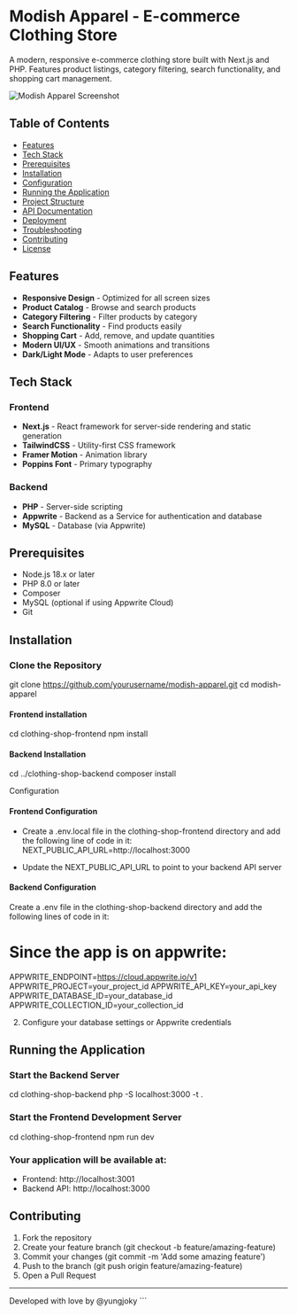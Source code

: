# Modish Apparel - E-commerce Clothing Store

A modern, responsive e-commerce clothing store built with Next.js and PHP. Features product listings, category filtering, search functionality, and shopping cart management.

![Modish Apparel Screenshot](https://i.imgur.com/STHEm10.png)

## Table of Contents

- [Features](#features)
- [Tech Stack](#tech-stack)
- [Prerequisites](#prerequisites)
- [Installation](#installation)
- [Configuration](#configuration)
- [Running the Application](#running-the-application)
- [Project Structure](#project-structure)
- [API Documentation](#api-documentation)
- [Deployment](#deployment)
- [Troubleshooting](#troubleshooting)
- [Contributing](#contributing)
- [License](#license)

## Features

- **Responsive Design** - Optimized for all screen sizes
- **Product Catalog** - Browse and search products
- **Category Filtering** - Filter products by category
- **Search Functionality** - Find products easily
- **Shopping Cart** - Add, remove, and update quantities
- **Modern UI/UX** - Smooth animations and transitions
- **Dark/Light Mode** - Adapts to user preferences

## Tech Stack

### Frontend
- **Next.js** - React framework for server-side rendering and static generation
- **TailwindCSS** - Utility-first CSS framework
- **Framer Motion** - Animation library
- **Poppins Font** - Primary typography

### Backend
- **PHP** - Server-side scripting
- **Appwrite** - Backend as a Service for authentication and database
- **MySQL** - Database (via Appwrite)

## Prerequisites

- Node.js 18.x or later
- PHP 8.0 or later
- Composer
- MySQL (optional if using Appwrite Cloud)
- Git

## Installation

### Clone the Repository

git clone https://github.com/yourusername/modish-apparel.git
cd modish-apparel

#### Frontend installation
cd clothing-shop-frontend
npm install

#### Backend Installation
cd ../clothing-shop-backend
composer install

Configuration
#### Frontend Configuration
- Create a .env.local file in the clothing-shop-frontend directory and add the following line of code in it:
NEXT_PUBLIC_API_URL=http://localhost:3000

- Update the NEXT_PUBLIC_API_URL to point to your backend API server


#### Backend Configuration
Create a .env file in the clothing-shop-backend directory and add the following lines of code in it:

# Since the app is on appwrite: 
APPWRITE_ENDPOINT=https://cloud.appwrite.io/v1
APPWRITE_PROJECT=your_project_id
APPWRITE_API_KEY=your_api_key
APPWRITE_DATABASE_ID=your_database_id
APPWRITE_COLLECTION_ID=your_collection_id

2. Configure your database settings or Appwrite credentials

## Running the Application
### Start the Backend Server

cd clothing-shop-backend
php -S localhost:3000 -t .

### Start the Frontend Development Server
cd clothing-shop-frontend
npm run dev

### Your application will be available at:

- Frontend: http://localhost:3001
- Backend API: http://localhost:3000

## Contributing
1. Fork the repository
2. Create your feature branch (git checkout -b feature/amazing-feature)
3. Commit your changes (git commit -m 'Add some amazing feature')
4. Push to the branch (git push origin feature/amazing-feature)
5. Open a Pull Request
<hr>
<footer>Developed with love by @yungjoky ```</footer>
